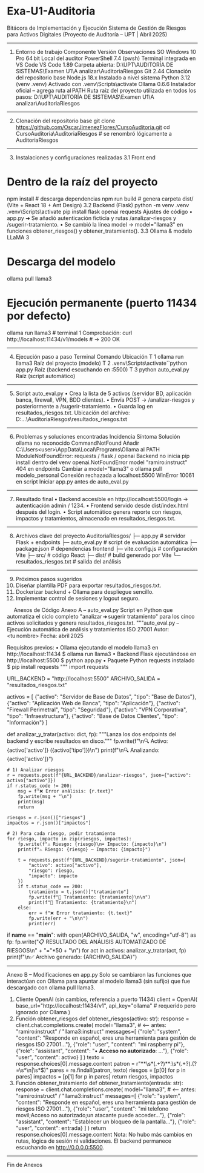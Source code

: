 # Exa-U1-Auditoria

Bitácora de Implementación y Ejecución
Sistema de Gestión de Riesgos para Activos Digitales
(Proyecto de Auditoría – UPT | Abril 2025)
________________________________________
1. Entorno de trabajo
Componente	Versión	Observaciones
SO	Windows 10 Pro 64 bit	Local del auditor
PowerShell	7.4 (pwsh)	Terminal integrada en VS Code
VS Code	1.89	Carpeta abierta: D:\UPT\AUDITORÍA DE SISTEMAS\Examen U1\A analizar\AuditoriaRiesgos
Git	2.44	Clonación del repositorio base
Node.js	18.x	Instalado a nivel sistema
Python	3.12 (venv .venv)	Activado con \.venv\Scripts\activate
Ollama	0.6.6	Instalador oficial – agrega ruta al PATH
Ruta raíz del proyecto utilizada en todos los pasos:
D:\UPT\AUDITORÍA DE SISTEMAS\Examen U1\A analizar\AuditoriaRiesgos
________________________________________
2. Clonación del repositorio base
git clone https://github.com/OscarJimenezFlores/CursoAuditoria.git
cd CursoAuditoria\AuditoriaRiesgos   # se renombró lógicamente a AuditoriaRiesgos
________________________________________
3. Instalaciones y configuraciones realizadas
3.1 Front end
# Dentro de la raíz del proyecto
npm install           # descarga dependencias
npm run build         # genera carpeta dist/ (Vite + React 18 + Ant Design)
3.2 Backend (Flask)
python -m venv .venv
\.venv\Scripts\activate
pip install flask openai requests
Ajustes de código
•	app.py ➜ Se añadió autenticación ficticia y rutas /analizar-riesgos y /sugerir-tratamiento.
•	Se cambió la línea model → model="llama3" en funciones obtener_riesgos() y obtener_tratamiento().
3.3 Ollama & modelo LLaMA 3
# Descarga del modelo
ollama pull llama3

# Ejecución permanente (puerto 11434 por defecto)
ollama run llama3     # terminal 1
Comprobación:
curl http://localhost:11434/v1/models  # -> 200 OK
________________________________________
4. Ejecución paso a paso
Terminal	Comando	Ubicación
T 1	ollama run llama3	Raíz del proyecto (modelo)
T 2	\.venv\Scripts\activate``python app.py	Raíz (backend escuchando en :5500)
T 3	python auto_eval.py	Raíz (script automático)
________________________________________
5. Script auto_eval.py
•	Crea la lista de 5 activos (servidor BD, aplicación banca, firewall, VPN, BDD clientes).
•	Envía POST → /analizar-riesgos y posteriormente a /sugerir-tratamiento.
•	Guarda log en resultados_riesgos.txt.
Ubicación del archivo:
D:\...\AuditoriaRiesgos\resultados_riesgos.txt
________________________________________
6. Problemas y soluciones encontradas
Incidencia	Síntoma	Solución
ollama no reconocido	CommandNotFound	Añadir C:\Users\<user>\AppData\Local\Programs\Ollama al PATH
ModuleNotFoundError: requests / flask / openai	Backend no inicia	pip install <paquete> dentro del venv
openai.NotFoundError model "ramiro:instruct"	404 en endpoints	Cambiar a model="llama3" o ollama pull modelo_personal
Conexión rechazada a localhost:5500	WinError 10061 en script	Iniciar app.py antes de auto_eval.py
________________________________________
7. Resultado final
•	Backend accesible en http://localhost:5500/login → autenticación admin / 1234.
•	Frontend servido desde dist/index.html después del login.
•	Script automático genera reporte con riesgos, impactos y tratamientos, almacenado en resultados_riesgos.txt.
________________________________________
8. Archivos clave del proyecto
AuditoriaRiesgos/
├─ app.py                  # servidor Flask + endpoints
├─ auto_eval.py            # script de evaluación automática
├─ package.json            # dependencias frontend
├─ vite.config.js          # configuración Vite
├─ src/                    # código React
├─ dist/                   # build generado por Vite
└─ resultados_riesgos.txt  # salida del análisis
________________________________________
9. Próximos pasos sugeridos
1.	Diseñar plantilla PDF para exportar resultados_riesgos.txt.
2.	Dockerizar backend + Ollama para despliegue sencillo.
3.	Implementar control de sesiones y logout seguro.


 
Anexos de Código
Anexo A – auto_eval.py
Script en Python que automatiza el ciclo completo "analizar ➜ sugerir tratamiento" para los cinco activos solicitados y genera resultados_riesgos.txt.
"""auto_eval.py – Ejecución automática de análisis y tratamientos ISO 27001
Autor: <tu nombre>
Fecha: abril 2025

Requisitos previos:
• Ollama ejecutando el modelo llama3 en http://localhost:11434
   $ ollama run llama3
• Backend Flask ejecutándose en http://localhost:5500
   $ python app.py
• Paquete Python requests instalado
   $ pip install requests
"""
import requests

URL_BACKEND = "http://localhost:5500"
ARCHIVO_SALIDA = "resultados_riesgos.txt"

activos = [
    {"activo": "Servidor de Base de Datos", "tipo": "Base de Datos"},
    {"activo": "Aplicación Web de Banca", "tipo": "Aplicación"},
    {"activo": "Firewall Perimetral", "tipo": "Seguridad"},
    {"activo": "VPN Corporativa", "tipo": "Infraestructura"},
    {"activo": "Base de Datos Clientes", "tipo": "Información"}
]

def analizar_y_tratar(activo: dict, fp):
    """Lanza los dos endpoints del backend y escribe resultados en disco."""
    fp.write(f"\n🔍 Activo: {activo['activo']} ({activo['tipo']})\n")
    print(f"\n🔍 Analizando: {activo['activo']}")

    # 1) Analizar riesgos
    r = requests.post(f"{URL_BACKEND}/analizar-riesgos", json={"activo": activo["activo"]})
    if r.status_code != 200:
        msg = f"❌ Error análisis: {r.text}"
        fp.write(msg + "\n")
        print(msg)
        return

    riesgos = r.json()["riesgos"]
    impactos = r.json()["impactos"]

    # 2) Para cada riesgo, pedir tratamiento
    for riesgo, impacto in zip(riesgos, impactos):
        fp.write(f"⚠️ Riesgo: {riesgo}\n➡️ Impacto: {impacto}\n")
        print(f"⚠️ Riesgo: {riesgo} — Impacto: {impacto}")

        t = requests.post(f"{URL_BACKEND}/sugerir-tratamiento", json={
            "activo": activo["activo"],
            "riesgo": riesgo,
            "impacto": impacto
        })
        if t.status_code == 200:
            tratamiento = t.json()["tratamiento"]
            fp.write(f"💊 Tratamiento: {tratamiento}\n\n")
            print(f"💊 Tratamiento: {tratamiento}\n")
        else:
            err = f"❌ Error tratamiento: {t.text}"
            fp.write(err + "\n\n")
            print(err)

if __name__ == "__main__":
    with open(ARCHIVO_SALIDA, "w", encoding="utf-8") as fp:
        fp.write("📋 RESULTADO DEL ANÁLISIS AUTOMATIZADO DE RIESGOS\n" + "="*50 + "\n")
        for act in activos:
            analizar_y_tratar(act, fp)
    print(f"\n✅ Archivo generado: {ARCHIVO_SALIDA}")
________________________________________
Anexo B – Modificaciones en app.py
Solo se cambiaron las funciones que interactúan con Ollama para apuntar al modelo llama3 (sin sufijo) que fue descargado con ollama pull llama3.
1. Cliente OpenAI (sin cambios, referencia a puerto 11434)
client = OpenAI(
    base_url="http://localhost:11434/v1",
    api_key="ollama"  # requerido pero ignorado por Ollama
)
2. Función obtener_riesgos
def obtener_riesgos(activo: str):
    response = client.chat.completions.create(
        model="llama3",   # <-- antes: "ramiro:instruct" / "llama3:instruct"
        messages=[
            {"role": "system", "content": "Responde en español, eres una herramienta para gestión de riesgos ISO 27001..."},
            {"role": "user", "content": "mi raspberry pi"},
            {"role": "assistant", "content": "• **Acceso no autorizado**: ..."},
            {"role": "user", "content": activo}
        ]
    )
    texto = response.choices[0].message.content
    patron = r"\*\*\s*(.+?)\*\*:\s*(.+?)\.(?=\s*\n|\s*$)"
    pares = re.findall(patron, texto)
    riesgos  = [p[0] for p in pares]
    impactos = [p[1] for p in pares]
    return riesgos, impactos
3. Función obtener_tratamiento
def obtener_tratamiento(entrada: str):
    response = client.chat.completions.create(
        model="llama3",   # <-- antes: "ramiro:instruct" / "llama3:instruct"
        messages=[
            {"role": "system", "content": "Responde en español, eres una herramienta para gestión de riesgos ISO 27001..."},
            {"role": "user", "content": "mi telefono movil;Acceso no autorizado;un atacante puede acceder..."},
            {"role": "assistant", "content": "Establecer un bloqueo de la pantalla..."},
            {"role": "user", "content": entrada}
        ]
    )
    return response.choices[0].message.content
Nota: No hubo más cambios en rutas, lógica de sesión ni validaciones. El backend permanece escuchando en http://0.0.0.0:5500.
________________________________________
Fin de Anexos
